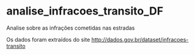 # analise_infracoes_transito_DF
Analise sobre as infrações cometidas nas estradas

Os dados foram extraídos do site http://dados.gov.br/dataset/infracoes-transito
